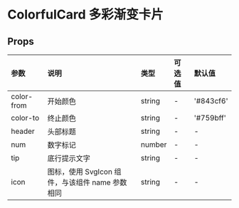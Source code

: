 # ColorfulCard 多彩渐变卡片 <Badge type="pro" text="专业版" />

## Props

| 参数       | 说明                                            | 类型   | 可选值 | 默认值    |
| :--------- | :---------------------------------------------- | :----- | :----- | :-------- |
| color-from | 开始颜色                                        | string | -      | '#843cf6' |
| color-to   | 终止颜色                                        | string | -      | '#759bff' |
| header     | 头部标题                                        | string | -      | -         |
| num        | 数字标记                                        | number | -      | -         |
| tip        | 底行提示文字                                    | string | -      | -         |
| icon       | 图标，使用 SvgIcon 组件，与该组件 name 参数相同 | string | -      | -         |
